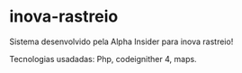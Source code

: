 # inova-rastreio

Sistema desenvolvido pela Alpha Insider para inova rastreio!

Tecnologias usadadas: Php, codeignither 4, maps. 



